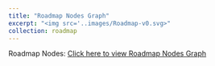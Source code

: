 ```yaml
---
title: "Roadmap Nodes Graph"
excerpt: "<img src='..images/Roadmap-v0.svg>"
collection: roadmap
---
```


Roadmap Nodes:
[Click here to view Roadmap Nodes Graph](https://github.com/phoenixml/roadmap.github.io/blob/master/images/Roadmap-v0.svg?raw=true)
